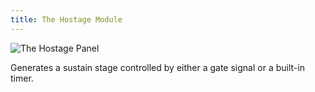 ```yaml
---
title: The Hostage Module
---
```

<img class="panel" src="/svg/hostage.svg" alt="The Hostage Panel" />

Generates a sustain stage
controlled by
either a gate signal
or a built-in timer.
